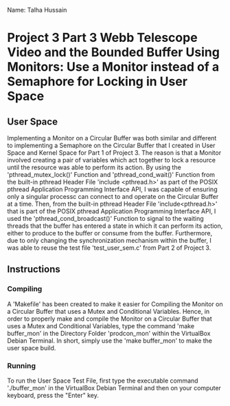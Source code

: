 Name: Talha Hussain

# Project 3 Part 3 Webb Telescope Video and the Bounded Buffer Using Monitors: Use a Monitor instead of a Semaphore for Locking in User Space

## User Space
Implementing a Monitor on a Circular Buffer was both similar and different to implementing a Semaphore on the Circular Buffer that I created in
User Space and Kernel Space for Part 1 of Project 3. The reason is that a Monitor involved creating a pair of variables which act together
to lock a resource until the resource was able to perform its action. By using the 'pthread_mutex_lock()' Function and 'pthread_cond_wait()'
Function from the built-in pthread Header File 'include <pthread.h>' as part of the POSIX pthread Application Programming Interface API, I was
capable of ensuring only a singular processc can connect to and operate on the Circular Buffer at a time. Then, from the built-in pthread
Header File 'include<pthread.h>' that is part of the POSIX pthread Application Programming Interface API, I used the 'pthread_cond_broadcast()'
Function to signal to the waiting threads that the buffer has entered a state in which it can perform its action, either to produce to the
buffer or consume from the buffer. Furthermore, due to only changing the synchronization mechanism within the buffer, I was able to reuse the
test file 'test_user_sem.c' from Part 2 of Project 3.

## Instructions
### Compiling
A 'Makefile' has been created to make it easier for Compiling the Monitor on a Circular Buffer that uses a Mutex and Conditional
Variables. Hence, in order to properly make and compile the Monitor on a Circular Buffer that uses a Mutex and Conditional Variables,
type the command 'make buffer_mon' in the Directory Folder 'prodcon_mon' within the VirtualBox Debian Terminal. In short, simply
use the 'make buffer_mon' to make the user space build.

### Running
To run the User Space Test File, first type the executable command './buffer_mon' in the VirtualBox Debian Terminal and then 
on your computer keyboard, press the "Enter" key. 


